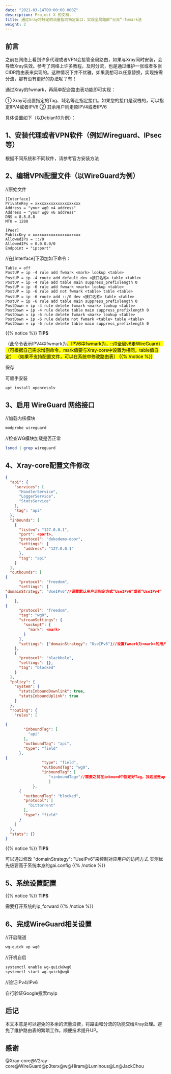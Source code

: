```yaml
---
date: "2021-03-14T00:00:00.000Z"
description: Project X 的文档.
title: 通过Xray将特定的流量指向特定出口，实现全局路由“分流”-fwmark法
weight: 2
---
```



## 前言

之前在网络上看到许多代理或者VPN会接管全局路由，如果与Xray同时安装，会导致Xray失效。参考了网络上许多教程，及时分流，也是通过维护一张或者多张CIDR路由表来实现的。这种情况下并不优雅，如果我想可以任意替换，实现按需分流，那有没有更好的办法呢？有！

通过Xray的fwmark，再简单配合路由表功能即可实现：

① Xray可设置指定的Tag、域名等走指定接口。如果您的接口是双栈的，可以指定IPV4或者IPV6
② 其余用户则走原IPV4或者IPV6

具体设置如下（以Debian10为例）：

## 1、安装代理或者VPN软件（例如Wireguard、IPsec等）

根据不同系统和不同软件，请参考官方安装方法


## 2、编辑VPN配置文件（以WireGuard为例）

//原始文件
```
[Interface]
PrivateKey = xxxxxxxxxxxxxxxxxxxx
Address = "your wg0 v4 address"
Address = "your wg0 v6 address"
DNS = 8.8.8.8
MTU = 1280

[Peer]
PublicKey = xxxxxxxxxxxxxxxxxxxxx
AllowedIPs = ::/0
AllowedIPs = 0.0.0.0/0
Endpoint = "ip:port"
```
//在[Interface]下添加如下命令：
```
Table = off
PostUP = ip -4 rule add fwmark <mark> lookup <table>
PostUP = ip -4 route add default dev <接口名称> table <table>
PostUP = ip -4 rule add table main suppress_prefixlength 0
PostUP = ip -6 rule add fwmark <mark> lookup <table>
PostUP = ip -6 rule add not fwmark <table> table <table>
PostUP = ip -6 route add ::/0 dev <接口名称> table <table>
PostUP = ip -6 rule add table main suppress_prefixlength 0
PostDown = ip -4 rule delete fwmark <mark> lookup <table>
PostDown = ip -4 rule delete table main suppress_prefixlength 0
PostDown = ip -6 rule delete fwmark <mark> lookup <table>
PostDown = ip -6 rule delete not fwmark <table> table <table>
PostDown = ip -6 rule delete table main suppress_prefixlength 0
```

{{% notice %}}
**TIPS**

（此命令表示IPV4中fwmark为<mark>，IPV6中fwmark为<mark>，::/0全局v6走WireGuard）
（可根据自己需求增删命令，mark值要与Xray-core中设置为相同，table值自定）
（如果不支持配置文件，可以在系统中修改路由表）
{{% /notice %}}

保存

可顺手安装
```bash
apt install openresolv
```

## 3、启用 WireGuard 网络接口

//加载内核模块
```bash
modprobe wireguard
```
//检查WG模块加载是否正常
```bash
lsmod | grep wireguard
```

## 4、Xray-core配置文件修改

```json
{
  "api": {
    "services": [
      "HandlerService",
      "LoggerService",
      "StatsService"
    ],
    "tag": "api"
  },
  "inbounds": [
    {
      "listen": "127.0.0.1",
      "port": <port>,
      "protocol": "dokodemo-door",
      "settings": {
        "address": "127.0.0.1"
      },
      "tag": "api"
    }
  ],
  "outbounds": [
{
      "protocol": "freedom",
      "settings": {
"domainStrategy": "UseIPv6"//设置默认用户走指定方式”UseIPv6”或者”UseIPv4”
}
    },
{
      "protocol": "freedom",
      "tag": "wg0",
      "streamSettings": {
        "sockopt": {
          "mark": <mark>
        }
      },
      "settings": {"domainStrategy": "UseIPv6"}//设置fwmark为<mark>的用户走指定方式”UseIPv6””UseIPv4”
    },    
    {
      "protocol": "blackhole",
      "settings": {},
      "tag": "blocked"
    }
  ],
  "policy": {
    "system": {
      "statsInboundDownlink": true,
      "statsInboundUplink": true
    }
  },
  "routing": {
    "rules": [
      
{
        "inboundTag": [
          "api"
        ],
        "outboundTag": "api",
        "type": "field"
      },
{
                "type": "field",
                "outboundTag": "wg0",
                "inboundTag": [
                   "<inboundTag>"//需要之前在inbound中指定好Tag，我这里是api生成的,还可以添加域名等等
                   ]
            },
      {
        "outboundTag": "blocked",
        "protocol": [
          "bittorrent"
        ],
        "type": "field"
      }
    ]
  },
  "stats": {}
}
```

{{% notice %}}
**TIPS**

可以通过修改 "domainStrategy": "UseIPv6"来控制对应用户的访问方式
实测优先级要高于系统本身的gai.config
{{% /notice %}}

## 5、系统设置配置

{{% notice %}}
**TIPS**

需要打开系统的ip_forward
{{% /notice %}}

## 6、完成WireGuard相关设置

//开启隧道
```bash
wg-quick up wg0
```
//开机自启
```bash
systemctl enable wg-quick@wg0
systemctl start wg-quick@wg0
```
//验证IPv4/IPv6

自行验证Google搜索myip

## 后记

本文本意是可以避免的多余的流量浪费，将路由和分流的功能交给Xray处理。避免了维护路由表的繁琐工作。顺便技术提升UP。

## 感谢

@Xray-core@V2ray-core@WireGuard@p3terx@w@Hiram@Luminous@Ln@JackChou



